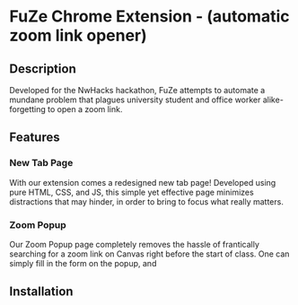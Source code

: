 
# FuZe Chrome Extension - (automatic zoom link opener)

## Description
Developed for the NwHacks hackathon, FuZe attempts to automate a mundane problem that plagues university student and office worker alike- forgetting to open a zoom link.

## Features

### New Tab Page
With our extension comes a redesigned new tab page! Developed using pure HTML, CSS, and JS, this simple yet effective page minimizes distractions that may hinder, in order to bring to focus what really matters.

### Zoom Popup
Our Zoom Popup page completely removes the hassle of frantically searching for a zoom link on Canvas right before the start of class. One can simply fill in the form on the popup, and 


## Installation
 
